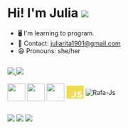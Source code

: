 
<h1 align="left"> Hi! I'm Julia  <img src="https://raw.githubusercontent.com/kaueMarques/kaueMarques/master/hi.gif" width="30px">

</h1>
 

-  🖥️  I'm learning to program.
-  📩  Contact: juliarita1901@gmail.com
-  😄  Pronouns: she/her



##
 <div align="left">
  <a href="https://github.com/julialourenco019">
    <img height="150em" src="https://github-readme-stats.vercel.app/api?username=julialourenco019&count_private=true&include_all_commits=true&show_icons=true&theme=tokyonight"/>
    <img height="150em" src="https://github-readme-stats.vercel.app/api/top-langs/?username=julialourenco019&theme=tokyonight&hide_border=false&&layout=compact"/>
  </a>
</div>
<div style="display: inline_block"><br>
  
  <img align="center" height="40" width="40"  src="https://cdn.jsdelivr.net/gh/devicons/devicon/icons/csharp/csharp-original.svg" />
  <img align="center"  height="40" width="40"  src="https://cdn.jsdelivr.net/gh/devicons/devicon/icons/html5/html5-original.svg" />
  <img align="center"  height="40" width="40"  src="https://cdn.jsdelivr.net/gh/devicons/devicon/icons/css3/css3-original.svg" />
  <img align="center" alt="Rafa-Js" height="30" width="40" src="https://raw.githubusercontent.com/devicons/devicon/master/icons/javascript/javascript-plain.svg">
  <img align="center" alt="Rafa-Js" height="30" width="40" src="https://cdn.jsdelivr.net/gh/devicons/devicon/icons/php/php-original.svg">

   
   
          
 


## </div>
  <div>
    <a href="https://www.linkedin.com/in/j%C3%BAlia-rita-louren%C3%A7o-2b979b26b/" target="_blank"><img  src="https://img.shields.io/badge/LinkedIn-0077B5?style=for-the-badge&logo=linkedin&logoColor=white" target="_blank"></a>
    <a href="mailto:julialourenco1901@gmail.com" target="_blank"><img src="https://img.shields.io/badge/Gmail-D14836?style=for-the-badge&logo=gmail&logoColor=white" target="_blank"></a>
     <a href="https://www.instagram.com/julia.lourenco19/" target="_blank"><img src="https://img.shields.io/badge/-Instagram-%23E4405F?style=for-the-badge&logo=instagram&logoColor=white" target="_blank"></a>
</div>
  

